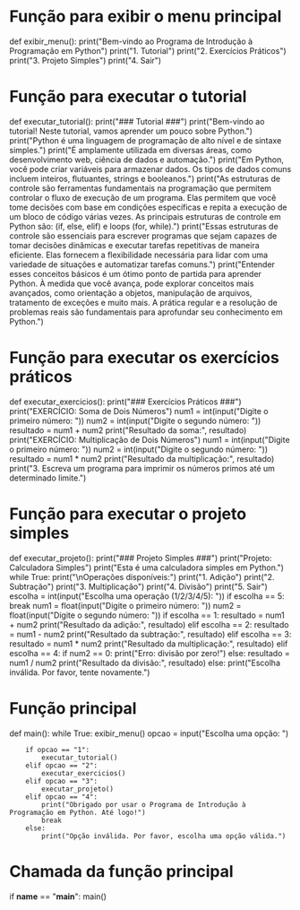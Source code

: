 # Função para exibir o menu principal
def exibir_menu():
    print("Bem-vindo ao Programa de Introdução à Programação em Python")
    print("1. Tutorial")
    print("2. Exercícios Práticos")
    print("3. Projeto Simples")
    print("4. Sair")

# Função para executar o tutorial
def executar_tutorial():
    print("### Tutorial ###")
    print("Bem-vindo ao tutorial! Neste tutorial, vamos aprender um pouco sobre Python.")
    print("Python é uma linguagem de programação de alto nível e de sintaxe simples.")
    print("É amplamente utilizada em diversas áreas, como desenvolvimento web, ciência de dados e automação.")
    print("Em Python, você pode criar variáveis para armazenar dados. Os tipos de dados comuns incluem inteiros, flutuantes, strings e booleanos.")
    print("As estruturas de controle são ferramentas fundamentais na programação que permitem controlar o fluxo de execução de um programa. Elas permitem que você tome decisões com base em condições específicas e repita a execução de um bloco de código várias vezes. As principais estruturas de controle em Python são: (if, else, elif) e loops (for, while).")
    print("Essas estruturas de controle são essenciais para escrever programas que sejam capazes de tomar decisões dinâmicas e executar tarefas repetitivas de maneira eficiente. Elas fornecem a flexibilidade necessária para lidar com uma variedade de situações e automatizar tarefas comuns.")
    print("Entender esses conceitos básicos é um ótimo ponto de partida para aprender Python. À medida que você avança, pode explorar conceitos mais avançados, como orientação a objetos, manipulação de arquivos, tratamento de exceções e muito mais. A prática regular e a resolução de problemas reais são fundamentais para aprofundar seu conhecimento em Python.")

# Função para executar os exercícios práticos
def executar_exercicios():
    print("### Exercícios Práticos ###")
    print("EXERCÍCIO: Soma de Dois Números")
    num1 = int(input("Digite o primeiro número: "))
    num2 = int(input("Digite o segundo número: "))
    resultado = num1 + num2
    print("Resultado da soma:", resultado)
    print("EXERCÍCIO: Multiplicação de Dois Números")
    num1 = int(input("Digite o primeiro número: "))
    num2 = int(input("Digite o segundo número: "))
    resultado = num1 * num2
    print("Resultado da multiplicação:", resultado)
    print("3. Escreva um programa para imprimir os números primos até um determinado limite.")

# Função para executar o projeto simples
def executar_projeto():
    print("### Projeto Simples ###")
    print("Projeto: Calculadora Simples")
    print("Esta é uma calculadora simples em Python.")
    while True:
        print("\nOperações disponíveis:")
        print("1. Adição")
        print("2. Subtração")
        print("3. Multiplicação")
        print("4. Divisão")
        print("5. Sair")
        escolha = int(input("Escolha uma operação (1/2/3/4/5): "))
        if escolha == 5:
            break
        num1 = float(input("Digite o primeiro número: "))
        num2 = float(input("Digite o segundo número: "))
        if escolha == 1:
            resultado = num1 + num2
            print("Resultado da adição:", resultado)
        elif escolha == 2:
            resultado = num1 - num2
            print("Resultado da subtração:", resultado)
        elif escolha == 3:
            resultado = num1 * num2
            print("Resultado da multiplicação:", resultado)
        elif escolha == 4:
            if num2 == 0:
                print("Erro: divisão por zero!")
            else:
                resultado = num1 / num2
                print("Resultado da divisão:", resultado)
        else:
            print("Escolha inválida. Por favor, tente novamente.")


# Função principal
def main():
    while True:
        exibir_menu()
        opcao = input("Escolha uma opção: ")
        
        if opcao == "1":
            executar_tutorial()
        elif opcao == "2":
            executar_exercicios()
        elif opcao == "3":
            executar_projeto()
        elif opcao == "4":
            print("Obrigado por usar o Programa de Introdução à Programação em Python. Até logo!")
            break
        else:
            print("Opção inválida. Por favor, escolha uma opção válida.")

# Chamada da função principal
if __name__ == "__main__":
    main()
